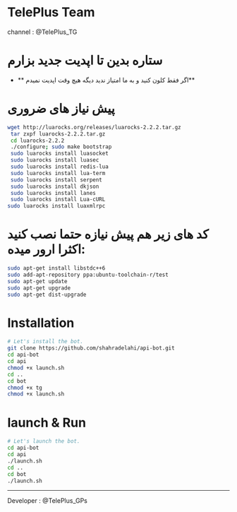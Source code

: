 # TelePlus Team

channel : <a herf="https://telegram.me/TelePlus_TG">@TelePlus_TG</a>

# ستاره بدین تا اپدیت جدید  بزارم

* ** اگر فقط کلون کنید و به ما امتیاز ندید دیگه هیچ وقت اپدیت نمیدم**


# پیش نیاز های ضروری
```sh
wget http://luarocks.org/releases/luarocks-2.2.2.tar.gz
 tar zxpf luarocks-2.2.2.tar.gz
 cd luarocks-2.2.2
 ./configure; sudo make bootstrap
 sudo luarocks install luasocket
 sudo luarocks install luasec
 sudo luarocks install redis-lua
 sudo luarocks install lua-term
 sudo luarocks install serpent
 sudo luarocks install dkjson
 sudo luarocks install lanes
 sudo luarocks install Lua-cURL
sudo luarocks install luaxmlrpc
```
# کد های زیر هم پیش نیازه حتما نصب کنید اکثرا ارور میده:

```sh
sudo apt-get install libstdc++6
sudo add-apt-repository ppa:ubuntu-toolchain-r/test 
sudo apt-get update
sudo apt-get upgrade
sudo apt-get dist-upgrade
```

# Installation

```sh
# Let's install the bot.
git clone https://github.com/shahradelahi/api-bot.git
cd api-bot
cd api
chmod +x launch.sh
cd ..
cd bot
chmod +x tg
chmod +x launch.sh
```

# Iaunch & Run

```sh
# Let's launch the bot.
cd api-bot
cd api
./launch.sh
cd ..
cd bot
./launch.sh
```
----------------------------------------------------------------------
Developer : @TelePlus_GPs
